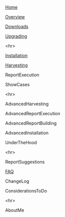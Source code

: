 [Home](Home.md)

[Overview](Overview.md)

[Downloads](Downloads.md)

[Upgrading](Upgrading.md)



&lt;hr&gt;



[Installation](Home#Installation.md)

[Harvesting](Harvesting.md)

ReportExecution

ShowCases



&lt;hr&gt;



AdvancedHarvesting

AdvancedReportExecution

AdvancedReportBuilding

AdvancedInstallation

UnderTheHood



&lt;hr&gt;



ReportSuggestions

[FAQ](FAQ.md)

ChangeLog

ConsiderationsToDo



&lt;hr&gt;



AboutMe